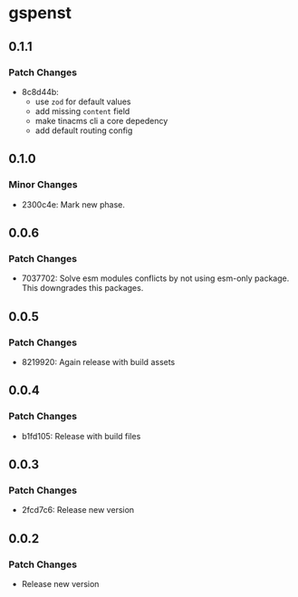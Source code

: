 # gspenst

## 0.1.1

### Patch Changes

- 8c8d44b:
  - use `zod` for default values
  - add missing `content` field
  - make tinacms cli a core depedency
  - add default routing config

## 0.1.0

### Minor Changes

- 2300c4e: Mark new phase.

## 0.0.6

### Patch Changes

- 7037702: Solve esm modules conflicts by not using esm-only package. This downgrades this packages.

## 0.0.5

### Patch Changes

- 8219920: Again release with build assets

## 0.0.4

### Patch Changes

- b1fd105: Release with build files

## 0.0.3

### Patch Changes

- 2fcd7c6: Release new version

## 0.0.2

### Patch Changes

- Release new version
